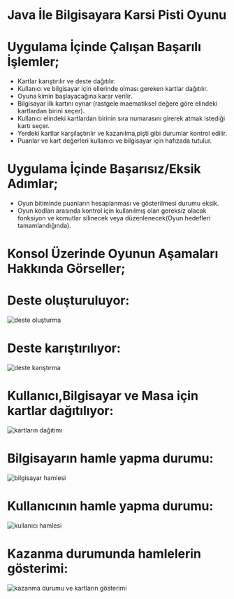 # Java İle Bilgisayara Karsi Pisti Oyunu

# Uygulama İçinde Çalışan Başarılı İşlemler;
- Kartlar karıştırılır ve deste dağıtılır.
- Kullanıcı ve bilgisayar için ellerinde olması gereken kartlar dağıtılır.
- Oyuna kimin başlayacağına karar verilir.
- Bilgisayar ilk kartını oynar (rastgele maematiksel değere göre elindeki kartlardan birini seçer).
- Kullanıcı elindeki kartlardan birinin sıra numarasını girerek atmak istediği kartı seçer.
- Yerdeki kartlar karşılaştırılır ve kazanılma,pişti gibi durumlar kontrol edilir.
- Puanlar ve kart değerleri kullanıcı ve bilgisayar için hafızada tutulur.

# Uygulama İçinde Başarısız/Eksik Adımlar;
- Oyun bitiminde puanların hesaplanması ve gösterilmesi durumu eksik.
- Oyun kodları arasında kontrol için kullanılmış olan gereksiz olacak fonksiyon ve komutlar silinecek veya düzenlenecek(Oyun hedefleri tamamlandığında).

# Konsol Üzerinde Oyunun Aşamaları Hakkında Görseller;

# Deste oluşturuluyor:
![deste oluşturma](https://user-images.githubusercontent.com/84309668/181756832-87ec0841-81bb-48f2-ae32-383eae5e09f4.png)

# Deste karıştırılıyor:
![deste karıştırma](https://user-images.githubusercontent.com/84309668/181756892-b27981f2-0a8f-4ea0-b773-8fd81ea50779.png)

# Kullanıcı,Bilgisayar ve Masa için kartlar dağıtılıyor:
![kartların dağıtımı](https://user-images.githubusercontent.com/84309668/181757136-b510bc68-5c48-4b4c-97d9-39ffe5d3ea23.png)

# Bilgisayarın hamle yapma durumu:
![bilgisayar hamlesi](https://user-images.githubusercontent.com/84309668/181757220-004137db-c59d-4802-b858-4294fed0519c.png)

# Kullanıcının hamle yapma durumu:
![kullanıcı hamlesi](https://user-images.githubusercontent.com/84309668/181757283-cf58d412-87db-4404-8a61-e39f9cb21bde.png)
 
# Kazanma durumunda hamlelerin gösterimi:
![kazanma durumu ve kartların gösterimi](https://user-images.githubusercontent.com/84309668/181757390-f8787a20-68f7-42bf-ba7e-0be60d6102c5.png)





